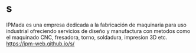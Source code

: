 # s
IPMada es una empresa dedicada a la fabricación de maquinaria para uso industrial ofreciendo servicios de diseño y manufactura con metodos como el maquinado CNC, fresadora, torno, soldadura, impresion 3D etc.
https://ipm-web.github.io/s/

